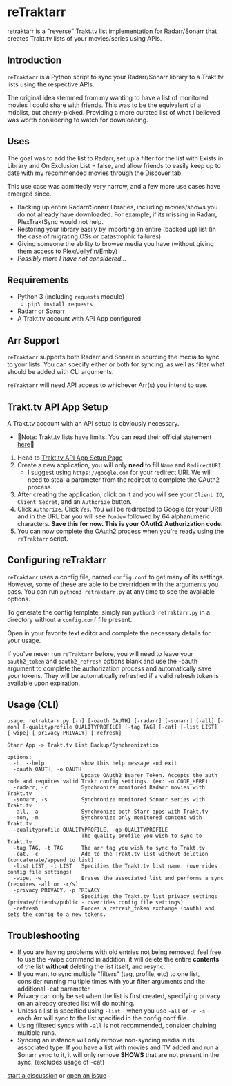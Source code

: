 # reTraktarr

retraktarr is a "reverse" Trakt.tv list implementation for Radarr/Sonarr that creates Trakt.tv lists of your movies/series using APIs.

## Introduction

`reTraktarr` is a Python script to sync your Radarr/Sonarr library to a Trakt.tv lists using the respective APIs.

The original idea stemmed from my wanting to have a list of monitored movies I could share with friends. This was to be the equivalent of a mdblist, but cherry-picked. Providing a more curated list of what **I** believed was worth considering to watch for downloading.

## Uses

The goal was to add the list to Radarr, set up a filter for the list with Exists in Library and On Exclusion List = false, and allow friends to easily keep up to date with my recommended movies through the Discover tab.

This use case was admittedly very narrow, and a few more use cases have emerged since.

- Backing up entire Radarr/Sonarr libraries, including movies/shows you do not already have downloaded. For example, if its missing in Radarr, PlexTraktSync would not help.
- Restoring your library easily by importing an entire (backed up) list (in the case of migrating OSs or catastrophic failures)
- Giving someone the ability to browse media you have (without giving them access to Plex/Jellyfin/Emby)
- _Possibly more I have not considered..._

## Requirements

- Python 3 (including `requests` module)
  - `pip3 install requests`
- Radarr or Sonarr
- A Trakt.tv account with API App configured

## Arr Support

`reTraktarr` supports both Radarr and Sonarr in sourcing the media to sync to your lists. You can specify either or both for syncing, as well as filter what should be added with CLI arguments.

`reTraktarr` will need API access to whichever Arr(s) you intend to use.

## Trakt.tv API App Setup

A Trakt.tv account with an API setup is obviously necessary.

- 🚨Note: Trakt.tv lists have limits. You can read their official statement [here](https://twitter.com/trakt/status/1536751362943332352/photo/1)🚨

1. Head to [Trakt.tv API App Setup Page](https://trakt.tv/oauth/applications)
2. Create a new application, you will only **need** to fill `Name` and `RedirectURI`
   - I suggest using `https://google.com` for your redirect URI. We will need to steal a parameter from the redirect to complete the OAuth2 process.
3. After creating the application, click on it and you will see your `Client ID`, `Client Secret`, and an `Authorize` button.
4. Click `Authorize`. Click `Yes`. You will be redirected to Google (or your URI) and in the URL bar you will see `?code=` followed by 64 alphanumeric characters. **Save this for now. This is your OAuth2 Authorization code.**
5. You can now complete the OAuth2 process when you're ready using the `reTraktarr` script.

## Configuring reTraktarr

`reTraktarr` uses a config file, named `config.conf` to get many of its settings. However, some of these are able to be overridden with the arguments you pass. You can run `python3 retraktarr.py` at any time to see the available options.

To generate the config template, simply run `python3 retraktarr.py` in a directory without a `config.conf` file present.

Open in your favorite text editor and complete the necessary details for your usage.

If you've never run `reTraktarr` before, you will need to leave your `oauth2_token` and `oauth2_refresh` options blank and use the -oauth argument to complete the authorization process and automatically save your tokens. They will be automatically refreshed if a valid refresh token is available upon expiration.

## Usage (CLI)

```shell
usage: retraktarr.py [-h] [-oauth OAUTH] [-radarr] [-sonarr] [-all] [-mon] [-qualityprofile QUALITYPROFILE] [-tag TAG] [-cat] [-list LIST] [-wipe] [-privacy PRIVACY] [-refresh]

Starr App -> Trakt.tv List Backup/Synchronization

options:
  -h, --help            show this help message and exit
  -oauth OAUTH, -o OAUTH
                        Update OAuth2 Bearer Token. Accepts the auth code and requires valid Trakt config settings. (ex: -o CODE_HERE)
  -radarr, -r           Synchronize monitored Radarr movies with Trakt.tv
  -sonarr, -s           Synchronize monitored Sonarr series with Trakt.tv
  -all, -a              Synchronize both Starr apps with Trakt.tv
  -mon, -m              Synchronize only monitored content with Trakt.tv
  -qualityprofile QUALITYPROFILE, -qp QUALITYPROFILE
                        The quality profile you wish to sync to Trakt.tv
  -tag TAG, -t TAG      The arr tag you wish to sync to Trakt.tv
  -cat, -c              Add to the Trakt.tv list without deletion (concatenate/append to list)
  -list LIST, -l LIST   Specifies the Trakt.tv list name. (overrides config file settings)
  -wipe, -w             Erases the associated list and performs a sync (requires -all or -r/s)
  -privacy PRIVACY, -p PRIVACY
                        Specifies the Trakt.tv list privacy settings (private/friends/public - overrides config file settings)
  -refresh              Forces a refresh_token exchange (oauth) and sets the config to a new tokens.
```

## Troubleshooting

- If you are having problems with old entries not being removed, feel free to use the -wipe command in addition, it will delete the entire **contents** of the list **without** deleting the list itself, and resync.
- If you want to sync multiple "filters" (tag, profile, etc) to one list, consider running multiple times with your filter arguments and the additional -cat parameter.
- Privacy can only be set when the list is first created, specifying privacy on an already created list will do nothing.
- Unless a list is specified using `-list` - when you use `-all` or `-r -s` - each Arr will sync to the list specified in the config.conf file.
- Using filtered syncs with `-all` is not recommended, consider chaining multiple runs.
- Syncing an instance will only remove non-syncing media in its associated type. If you have a list with movies and TV added and run a Sonarr sync to it, it will only remove **SHOWS** that are not present in the sync. (excludes usage of -cat)

[start a discussion](https://github.com/zakkarry/reTraktarr/discussions/new) or [open an issue](https://github.com/zakkarry/reTraktarr/issues/new)
